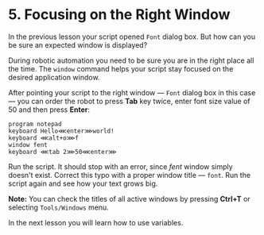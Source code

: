 # 5.  Focusing on the Right Window

In the previous lesson your script opened `Font` dialog box. But how can you be sure an expected window is displayed?

During robotic automation you need to be sure you are in the right place all the time. The `window` command helps your script stay focused on the desired application window.

After pointing your script to the right window — `Font` dialog box in this case — you can order the robot to press **Tab** key twice, enter font size value of 50 and then press **Enter**:

```text
program notepad
keyboard Hello⋘enter⋙world!
keyboard ⋘alt+o⋙f
window fent
keyboard ⋘tab 2⋙50⋘enter⋙
```

Run the script. It should stop with an error, since _fent_ window simply doesn't exist. Correct this typo with a proper window title — `font`. Run the script again and see how your text grows big.

**Note:** You can check the titles of all active windows by pressing **Ctrl+T** or selecting `Tools/Windows` menu.

In the next lesson you will learn how to use variables.

